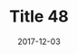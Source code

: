 ---
layout: posts
title: "Title 48"
img: "https://image.tmdb.org/t/p/w185/kPRb1mbVHGop0egQ7153y0lhzGL.jpg"
date: 2017-12-03
genre: "Comedy"
categories: Movies
tags: bollywood, shah ruch khan
published: true 
---